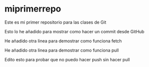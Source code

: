 # miprimerrepo
Este es mi primer repositorio para las clases de Git

Esto lo he añadido para mostrar como hacer un commit desde GitHub

He añadido otra linea para demostrar como funciona fetch

He añadido otra linea para demostrar como funciona pull

Edito esto para probar que no puedo hacer push sin hacer pull
